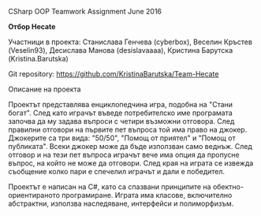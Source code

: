   CSharp OOP Teamwork Assignment June 2016
 
  <b>Отбор Hecate</b>
  
 Участници в проекта:
 Станислава Генчева (cyberbox), Веселин Кръстев (Veselin93), Десислава Манова (desislavaaaa), Кристина Барутска (Kristina.Barutska)
 
Git repository: https://github.com/KristinaBarutska/Team-Hecate


Описание на проекта

Проектът представлява енциклопедчина игра, подобна на "Стани богат".
След като играчът въведе потребителско име програмата започва да му задава въпроси с четири възможни отговора.
След правилни отговори на първите пет въпроса той има право на джокер. Джокерите са три вида: "50/50", "Помощ от приятел" и "Помощ от публиката". Всеки джокер може да бъде използван само веднъж. 
След отговор и на тези пет въпроса играчът вече има опция  да пропусне въпрос, на който не може да отговори.
След края на играта се извежда съобщение колко пари е спечелил играчът и дали е победител.

Проектът е написан на С#, като са спазвани принципите на обектно-ориентираното програмиране. Играта има класове, включително абстрактни, използва наследяване, интерфейси и полиморфизъм.




